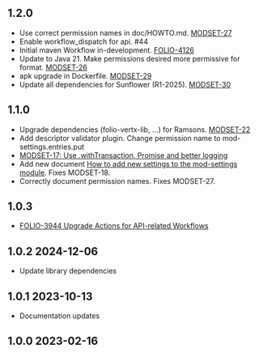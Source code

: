 ## 1.2.0
* Use correct permission names in doc/HOWTO.md. [MODSET-27](https://folio-org.atlassian.net/browse/MODSET-27)
* Enable workflow\_dispatch for api. #44
* Initial maven Workflow in-development. [FOLIO-4126](https://folio-org.atlassian.net/browse/FOLIO-4126)
* Update to Java 21. Make permissions desired more permissive for format. [MODSET-26](ttps://folio-org.atlassian.net/browse/MODSET-26)
* apk upgrade in Dockerfile. [MODSET-29](https://folio-org.atlassian.net/browse/MODSET-29)
* Update all dependencies for Sunflower (R1-2025). [MODSET-30](https://folio-org.atlassian.net/browse/MODSET-30)

## 1.1.0
* Upgrade dependencies (folio-vertx-lib, ...) for Ramsons. [MODSET-22](https://folio-org.atlassian.net/browse/MODSET-22)
* Add descriptor validator plugin. Change permission name to mod-settings.entries.put
* [MODSET-17: Use .withTransaction, Promise and better logging](https://folio-org.atlassian.net/browse/MODSET-17)
* Add new document [How to add new settings to the mod-settings module](doc/HOWTO.md). Fixes MODSET-18.
* Correctly document permission names. Fixes MODSET-27.

## 1.0.3
* [FOLIO-3944 Upgrade Actions for API-related Workflows](https://folio-org.atlassian.net/browse/FOLIO3-944)

## 1.0.2 2024-12-06
* Update library dependencies

## 1.0.1 2023-10-13
* Documentation updates

## 1.0.0 2023-02-16
